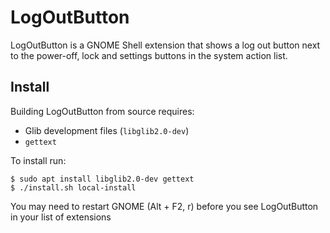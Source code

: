 # LogOutButton
LogOutButton is a GNOME Shell extension that shows a log out button next to the
power-off, lock and settings buttons in the system action list.

## Install
Building LogOutButton from source requires:

 - Glib development files (`libglib2.0-dev`)
 - `gettext`

To install run:

    $ sudo apt install libglib2.0-dev gettext
    $ ./install.sh local-install

You may need to restart GNOME (Alt + F2, r) before you see LogOutButton in your
list of extensions
